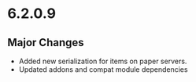 # 6.2.0.9

## Major Changes
- Added new serialization for items on paper servers.
- Updated addons and compat module dependencies
